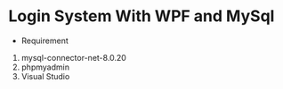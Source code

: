 # Login System With WPF and MySql

- Requirement
1. mysql-connector-net-8.0.20
2. phpmyadmin
3. Visual Studio
